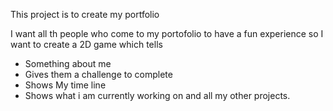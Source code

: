 This project is to create my portfolio

I want all th people who come to my portofolio to have a fun experience so I want to create a 2D game which tells
- Something about me
- Gives them a challenge to complete
- Shows My time line
- Shows what i am currently working on and all my other projects.
